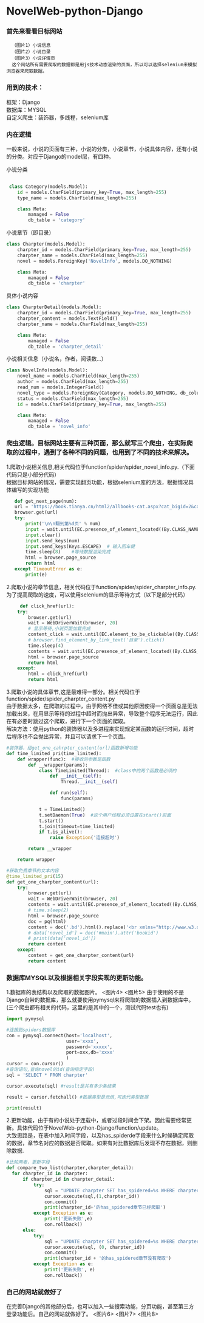 # NovelWeb-python-Django

### 首先来看看目标网站
      （图片1）小说信息
      （图片2）小说目录
      （图片3）小说详情页
      这个网站所有需要爬取的数据都是用js技术动态渲染的页面，所以可以选择selenium来模拟浏览器来爬取数据。

### 用到的技术：
   框架：Django<br> 数据库：MYSQL<br> 自定义爬虫：装饰器，多线程，selenium库<br>
   
### 内在逻辑
   一般来说，小说的页面有三种，小说的分类，小说章节，小说具体内容，还有小说的分类。对应于Django的model层，有四种。

小说分类 
```python
 
 class Category(models.Model):
    id = models.CharField(primary_key=True, max_length=255)
    type_name = models.CharField(max_length=255)

    class Meta:
        managed = False
        db_table = 'category'

```
小说章节（即目录）
```python
class Charpter(models.Model):
    charpter_id = models.CharField(primary_key=True, max_length=255)
    charpter_name = models.CharField(max_length=255)
    novel = models.ForeignKey('NovelInfo', models.DO_NOTHING)

    class Meta:
        managed = False
        db_table = 'charpter'
```
具体小说内容
```python
class CharpterDetail(models.Model):
    charpter_id = models.CharField(primary_key=True, max_length=255)
    charpter_content = models.TextField()
    charpter_name = models.CharField(max_length=255)

    class Meta:
        managed = False
        db_table = 'charpter_detail'
```
小说相关信息（小说名，作者，阅读数...）
```python
class NovelInfo(models.Model):
    novel_name = models.CharField(max_length=255)
    author = models.CharField(max_length=255)
    read_num = models.IntegerField()
    novel_type = models.ForeignKey(Category, models.DO_NOTHING, db_column='novel_type')
    status = models.CharField(max_length=255)
    id = models.CharField(primary_key=True, max_length=255)

    class Meta:
        managed = False
        db_table = 'novel_info'
```

### 爬虫逻辑。目标网站主要有三种页面，那么就写三个爬虫，在实际爬取的过程中，遇到了各种不同的问题，也用到了不同的技术来解决。
   1.爬取小说相关信息,相关代码位于function/spider/spider_novel_info.py.（下面代码只是小部分代码）<br>
      根据目标网站的情况，需要实现翻页功能，根据selenium库的方法，根据情况具体编写的实现功能
     
 ```python
    def get_next_page(num):
    url = 'https://book.tianya.cn/html2/allbooks-cat.aspx?cat_bigid=2&cat_id=25'    #科幻小说6/5
    browser.get(url)
    try:
        print('\n\n翻到第%d页' % num)
        input = wait.until(EC.presence_of_element_located((By.CLASS_NAME, "page")))
        input.clear()
        input.send_keys(num)
        input.send_keys(Keys.ESCAPE)  # 输入回车键
        time.sleep(8)    #等待数据渲染完成
        html = browser.page_source
        return html
    except TimeoutError as e:
        print(e)
```
   2.爬取小说的章节信息，相关代码位于function/spider/spider_charpter_info.py.<br>
     为了提高爬取的速度，可以使用selenium的显示等待方式（以下是部分代码）
```python
     def click_href(url):
    try:
        browser.get(url)
        wait = WebDriverWait(browser, 20)
        # 显示等待,小说页面加载完成
        content_click = wait.until(EC.element_to_be_clickable((By.CLASS_NAME,'directory'))).click()
        # browser.find_element_by_link_text('目录').click()
        time.sleep(4)
        contents = wait.until(EC.presence_of_element_located((By.CLASS_NAME, 'contents')))
        html = browser.page_source
        return html
    except:
        html = click_href(url)
        return html
 ```
   3.爬取小说的具体章节,这是最难得一部分。相关代码位于function/spider/spider_charpter_content.py<br>
      由于数据太多，在爬取的过程中，由于网络不佳或其他原因使得一个页面总是无法加载出来，在用显示等待的过程中超时而抛出异常，导致整个程序无法运行，因此在有必要时跳过这个爬取，进行下一个页面的爬取。<br>
      解决方法：使用python的装饰器以及多进程来实现规定某函数的运行时间，超时后程序也不会抛出异常，并且可以请求下一个页面。
```python
#装饰器，给get_one_cahrpter_content(url)函数新增功能
def time_limited_pri(time_limited):
    def wrapper(func):  #接收的参数是函数
        def __wrapper(params):
            class TimeLimited(Thread):  #class中的两个函数是必须的
                def __init__(self):
                    Thread.__init__(self)

                def run(self):
                    func(params)

            t = TimeLimited()
            t.setDaemon(True)  #这个用户线程必须设置在start()前面
            t.start()
            t.join(timeout=time_limited)
            if t.is_alive():
                raise Exception('连接超时')

        return __wrapper

    return wrapper

#获取免费章节的文本内容
@time_limited_pri(15)
def get_one_charpter_content(url):
    try:
        browser.get(url)
        wait = WebDriverWait(browser, 20)
        contents = wait.until(EC.presence_of_element_located((By.CLASS_NAME, 'bd')))
        # time.sleep(2)
        html = browser.page_source
        doc = pq(html)
        content = doc('.bd').html().replace('<br xmlns="http://www.w3.org/1999/xhtml"/>', '\n\n')
        # data['novel_id'] = doc('#main').attr('bookid')
        # print(data['novel_id'])
        return content
    except:
        content = get_one_charpter_content(url)
        return content
```
### 数据库MYSQL以及根据相关字段实现的更新功能。
  1.数据库的表结构以及爬取的数据图片。
    <图片4>
    <图片5>
    由于使用的不是Django自带的数据库，那么就要使用pymysql来将爬取的数据插入到数据库中。(三个爬虫都有相关的代码，这里的是其中的一个，测试代码test也有)
```python
import pymysql

#连接到spiders数据库
con = pymysql.connect(host='localhost',
                      user='xxxx',
                      password='xxxxx',
                      port=xxx,db='xxxx'
                      )
cursor = con.cursor()
#查询语句,查询novel的id(查询指定字段)
sql = 'SELECT * FROM charpter'

cursor.execute(sql) #result是共有多少条结果

result = cursor.fetchall() #数据类型是元组,可迭代类型数据

print(result)
 ```
   2.更新功能，由于有的小说处于连载中，或者过段时间会下架。因此需要经常更新。具体代码位于NovelWeb-python-Django/function/update。<br>大致思路是，在表中加入时间字段，以及has_spiderde字段来什么时候确定爬取的数据，章节名对应的数据是否爬取。如果有对比数据库后发现不存在数据，则删除数据.
   
  ```python
  #比较两者，更新字段
def compare_two_list(charpter,charpter_detail):
    for charpter_id in charpter:
        if charpter_id in charpter_detail:
            try:
                sql = "UPDATE charpter SET has_spidered=%s WHERE charpter_id=%s"
                cursor.execute(sql,(1,charpter_id))
                con.commit()
                print(charpter_id+'的has_spidered章节已经爬取')
            except Exception as e:
                print('更新失败',e)
                con.rollback()
        else:
            try:
                sql = "UPDATE charpter SET has_spidered=%s WHERE charpter_id=%s"
                cursor.execute(sql, (0, charpter_id))
                con.commit()
                print(charpter_id + '的has_spidered章节没有爬取')
            except Exception as e:
                print('更新失败', e)
                con.rollback()
```

### 自己的网站就做好了
   在完善Django的其他部分后，也可以加入一些搜索功能，分页功能，甚至第三方登录功能后。自己的网站就做好了。
   <图片6>
   <图片7>
   <图片8>



